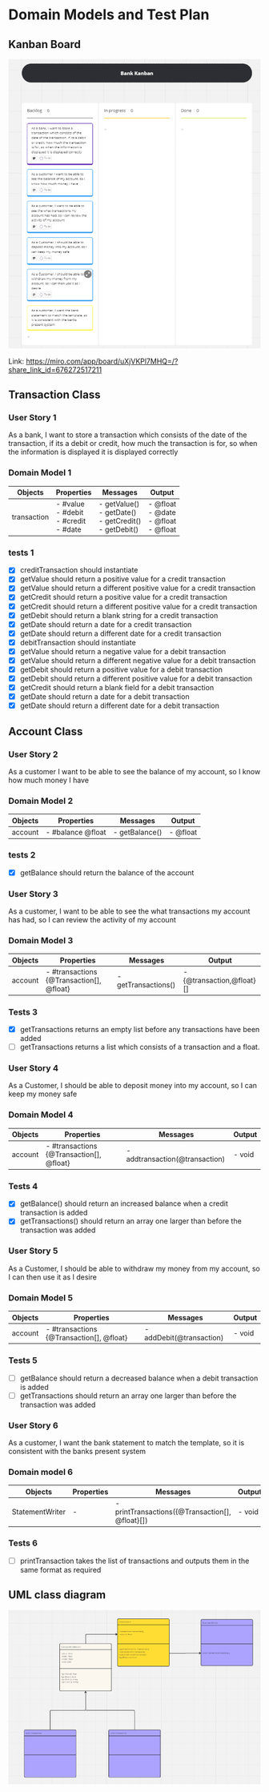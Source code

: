 # Domain Models and Test Plan

## Kanban Board

![kanban board](kanbanboard.png)

Link: <https://miro.com/app/board/uXjVKPl7MHQ=/?share_link_id=676272517211>

## Transaction Class

### User Story 1

As a bank, I want to store a transaction which consists of the date of the transaction, if its a debit or credit, how much the transaction is for, so when the information is displayed it is displayed correctly

### Domain Model 1

| Objects    | Properties     | Messages    | Output  |
| ---------- | -------------- | ----------- | ------- |
| transaction| - #value <br> - #debit <br> - #credit <br> - #date | - getValue() <br> - getDate() <br>- getCredit() <br> - getDebit() | - @float <br> - @date <br> - @float <br> - @float |

### tests 1

- [x] creditTransaction should instantiate
- [x] getValue should return a positive value for a credit transaction
- [x] getValue should return a different positive value for a credit transaction
- [x] getCredit should return a positive value for a credit transaction
- [x] getCredit should return a different positive value for a credit transaction
- [x] getDebit should return a blank string for a credit transaction
- [x] getDate should return a date for a credit transaction
- [x] getDate should return a different date for a credit transaction
- [x] debitTransaction should instantiate
- [x] getValue should return a negative value for a debit transaction
- [x] getValue should return a different negative value for a debit transaction
- [x] getDebit should return a positive value for a debit transaction
- [x] getDebit should return a different positive value for a debit transaction
- [x] getCredit should return a blank field for a debit transaction
- [x] getDate should return a date for a debit transaction
- [x] getDate should return a different date for a debit transaction

## Account Class

### User Story 2

As a customer I want to be able to see the balance of my account, so I know how much money I have

### Domain Model 2

| Objects    | Properties     | Messages    | Output  |
| ---------- | -------------- | ----------- | ------- |
| account | - #balance @float | - getBalance() | - @float |

### tests 2

- [x] getBalance should return the balance of the account

### User Story 3

As a customer, I want to be able to see the what transactions my account has had, so I can review the activity of my account

### Domain Model 3

| Objects    | Properties     | Messages    | Output  |
| ---------- | -------------- | ----------- | ------- |
| account | - #transactions {@Transaction[], @float} | - getTransactions() | - {@transaction,@float}[] |

### Tests 3

- [x] getTransactions returns an empty list before any transactions have been added
- [ ] getTransactions returns a list which consists of a transaction and a float.
  
### User Story 4

As a Customer, I should be able to deposit money into my account, so I can keep my money safe

### Domain Model 4

| Objects    | Properties     | Messages    | Output  |
| ---------- | -------------- | ----------- | ------- |
| account | - #transactions {@Transaction[], @float} | - addtransaction(@transaction) | - void |

### Tests 4

- [x] getBalance() should return an increased balance when a credit transaction is added
- [x] getTransactions() should return an array one larger than before the transaction was added

### User Story 5
As a Customer, I should be able to withdraw my money from my account, so I can then use it as I desire

### Domain Model 5
| Objects    | Properties     | Messages    | Output  |
| ---------- | -------------- | ----------- | ------- |
| account | - #transactions {@Transaction[], @float} | - addDebit(@transaction) | - void |

### Tests 5

- [ ] getBalance should return a decreased balance when a debit transaction is added
- [ ] getTransactions should return an array one larger than before the transaction was added

### User Story 6

As a customer, I want the bank statement to match the template, so it is consistent with the banks present system

### Domain model 6

| Objects    | Properties     | Messages    | Output  |
| ---------- | -------------- | ----------- | ------- |
| StatementWriter | -  | - printTransactions({@Transaction[], @float}[]) | - void |

### Tests 6

- [ ] printTransaction takes the list of transactions and outputs them in the same format as required

## UML class diagram

![Class diagram](UMLclassdiagram.png)
